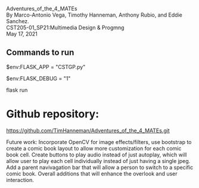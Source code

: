  Adventures_of_the_4_MATEs<br>
 By Marco-Antonio Vega, Timothy Hanneman, Anthony Rubio, and Eddie Sanchez.<br>
 CST205-01_SP21:Multimedia Design & Progmng<br>
 May 17, 2021<br>

## Commands to run ##

$env:FLASK_APP = "CSTGP.py"


$env:FLASK_DEBUG = "1"


flask run


# Github repository:<br>
https://github.com/TimHanneman/Adventures_of_the_4_MATEs.git

Future work: Incorporate OpenCV for image effects/filters, use bootstrap to create a comic book layout to allow more customization for each comic book cell. Create buttons to play audio instead of just autoplay, which will allow user to play each cell individually instead of just having a single jpeg. Add a parent navivagation bar that will allow a person to switch to a specific comic book. Overall additions that will enhance the overlook and user interaction.
